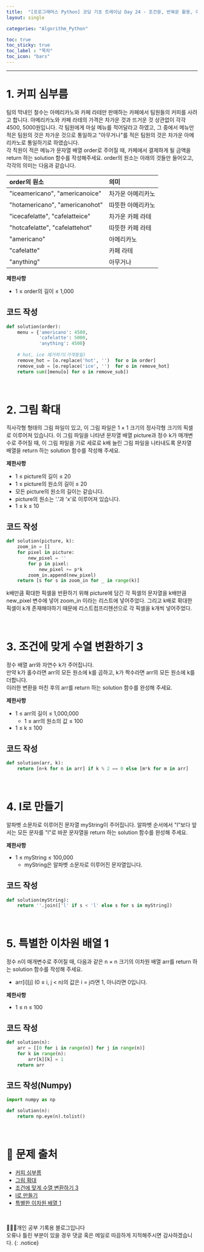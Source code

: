 ```yaml
---
title:  "[프로그래머스 Python] 코딩 기초 트레이닝 Day 24 - 조건문, 반복문 활용, 이차원 리스트(배열)"
layout: single

categories: "Algorithm_Python"

toc: true
toc_sticky: true
toc_label : "목차"
toc_icon: "bars"
---
```


***

# 1. 커피 심부름
팀의 막내인 철수는 아메리카노와 카페 라테만 판매하는 카페에서 팀원들의 커피를 사려고 합니다. 아메리카노와 카페 라테의 가격은 차가운 것과 뜨거운 것 상관없이 각각 4500, 5000원입니다. 각 팀원에게 마실 메뉴를 적어달라고 하였고, 그 중에서 메뉴만 적은 팀원의 것은 차가운 것으로 통일하고 "아무거나"를 적은 팀원의 것은 차가운 아메리카노로 통일하기로 하였습니다.<br>
각 직원이 적은 메뉴가 문자열 배열 order로 주어질 때, 카페에서 결제하게 될 금액을 return 하는 solution 함수를 작성해주세요. order의 원소는 아래의 것들만 들어오고, 각각의 의미는 다음과 같습니다.

|order의 원소|	의미|
|:---------|:----|
|"iceamericano", "americanoice" | 차가운 아메리카노 |
|"hotamericano", "americanohot" |	따뜻한 아메리카노 |
|"icecafelatte", "cafelatteice" |	차가운 카페 라테 |
|"hotcafelatte", "cafelattehot" |	따뜻한 카페 라테 |
|"americano" |	아메리카노 |
|"cafelatte" |	카페 라테 |
|"anything" | 아무거나 |

**제한사항**
- 1 ≤ order의 길이 ≤ 1,000

## 코드 작성
```python
def solution(order):
    menu = {'americano': 4500, 
            'cafelatte': 5000, 
            'anything': 4500}
    
    # hot, ice 제거하기(가격동일)
    remove_hot = [o.replace('hot', '')  for o in order]
    remove_sub = [o.replace('ice', '')  for o in remove_hot]
    return sum([menu[o] for o in remove_sub])
```

<br>

# 2. 그림 확대
직사각형 형태의 그림 파일이 있고, 이 그림 파일은 1 × 1 크기의 정사각형 크기의 픽셀로 이루어져 있습니다. 이 그림 파일을 나타낸 문자열 배열 picture과 정수 k가 매개변수로 주어질 때, 이 그림 파일을 가로 세로로 k배 늘린 그림 파일을 나타내도록 문자열 배열을 return 하는 solution 함수를 작성해 주세요.

**제한사항**
- 1 ≤ picture의 길이 ≤ 20
- 1 ≤ picture의 원소의 길이 ≤ 20
- 모든 picture의 원소의 길이는 같습니다.
- picture의 원소는 '.'과 'x'로 이루어져 있습니다.
- 1 ≤ k ≤ 10

## 코드 작성
```python
def solution(picture, k):
    zoom_in = []
    for pixel in picture:
        new_pixel = ''
        for p in pixel:
            new_pixel += p*k
        zoom_in.append(new_pixel)
    return [s for s in zoom_in for _ in range(k)]
```

k배만큼 확대한 픽셀을 반환하기 위해 picture에 담긴 각 픽셀의 문자열을 k배만큼 new_pixel 변수에 넣어 zoom_in 이라는 리스트에 넣어주었다. 그리고 k배로 확대한 픽셀이 k개 존재해야하기 때문에 리스트컴프리헨션으로 각 픽셀을 k개씩 넣어주었다.

<br>

# 3. 조건에 맞게 수열 변환하기 3
정수 배열 arr와 자연수 k가 주어집니다.<br>
만약 k가 홀수라면 arr의 모든 원소에 k를 곱하고, k가 짝수라면 arr의 모든 원소에 k를 더합니다.<br>
이러한 변환을 마친 후의 arr를 return 하는 solution 함수를 완성해 주세요.

**제한사항**
- 1 ≤ arr의 길이 ≤ 1,000,000
  - 1 ≤ arr의 원소의 값 ≤ 100
- 1 ≤ k ≤ 100

## 코드 작성
```python
def solution(arr, k):
    return [n+k for n in arr] if k % 2 == 0 else [m*k for m in arr]
```

<br>

# 4. l로 만들기
알파벳 소문자로 이루어진 문자열 myString이 주어집니다. 알파벳 순서에서 "l"보다 앞서는 모든 문자를 "l"로 바꾼 문자열을 return 하는 solution 함수를 완성해 주세요.

**제한사항**
- 1 ≤ myString ≤ 100,000
  - myString은 알파벳 소문자로 이루어진 문자열입니다.

## 코드 작성
```python
def solution(myString):
    return ''.join(['l' if s < 'l' else s for s in myString])
```

<br>

# 5. 특별한 이차원 배열 1
정수 n이 매개변수로 주어질 때, 다음과 같은 n × n 크기의 이차원 배열 arr를 return 하는 solution 함수를 작성해 주세요.
- arr[i][j] (0 ≤ i, j < n)의 값은 i = j라면 1, 아니라면 0입니다.

**제한사항**
- 1 ≤ n ≤ 100

## 코드 작성
```python
def solution(n):
    arr = [[0 for i in range(n)] for j in range(n)]
    for k in range(n):
        arr[k][k] = 1
    return arr
```

## 코드 작성(Numpy)
```python
import numpy as np

def solution(n):
    return np.eye(n).tolist()
```

<br>

# 📍 문제 출처
- [커피 심부름](https://school.programmers.co.kr/learn/courses/30/lessons/181837)
- [그림 확대](https://school.programmers.co.kr/learn/courses/30/lessons/181836)
- [조건에 맞게 수열 변환하기 3](https://school.programmers.co.kr/learn/courses/30/lessons/181835)
- [l로 만들기](https://school.programmers.co.kr/learn/courses/30/lessons/181834)
- [특별한 이차원 배열 1](https://school.programmers.co.kr/learn/courses/30/lessons/181833)

<br>

👩🏻‍💻개인 공부 기록용 블로그입니다
<br>오류나 틀린 부분이 있을 경우 댓글 혹은 메일로 따끔하게 지적해주시면 감사하겠습니다.
{: .notice}